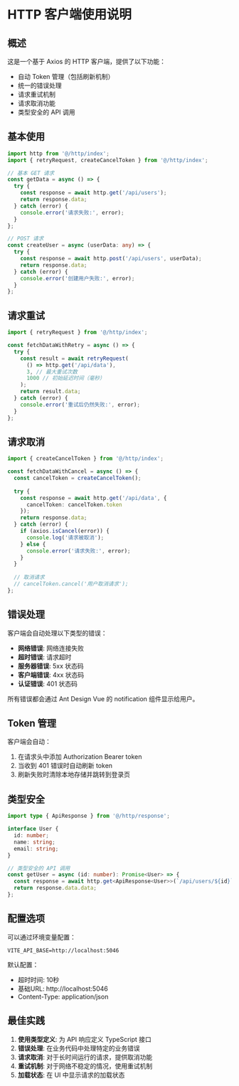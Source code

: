 # HTTP 客户端使用说明

## 概述

这是一个基于 Axios 的 HTTP 客户端，提供了以下功能：

- 自动 Token 管理（包括刷新机制）
- 统一的错误处理
- 请求重试机制
- 请求取消功能
- 类型安全的 API 调用

## 基本使用

```typescript
import http from '@/http/index';
import { retryRequest, createCancelToken } from '@/http/index';

// 基本 GET 请求
const getData = async () => {
  try {
    const response = await http.get('/api/users');
    return response.data;
  } catch (error) {
    console.error('请求失败:', error);
  }
};

// POST 请求
const createUser = async (userData: any) => {
  try {
    const response = await http.post('/api/users', userData);
    return response.data;
  } catch (error) {
    console.error('创建用户失败:', error);
  }
};
```

## 请求重试

```typescript
import { retryRequest } from '@/http/index';

const fetchDataWithRetry = async () => {
  try {
    const result = await retryRequest(
      () => http.get('/api/data'),
      3, // 最大重试次数
      1000 // 初始延迟时间（毫秒）
    );
    return result.data;
  } catch (error) {
    console.error('重试后仍然失败:', error);
  }
};
```

## 请求取消

```typescript
import { createCancelToken } from '@/http/index';

const fetchDataWithCancel = async () => {
  const cancelToken = createCancelToken();
  
  try {
    const response = await http.get('/api/data', {
      cancelToken: cancelToken.token
    });
    return response.data;
  } catch (error) {
    if (axios.isCancel(error)) {
      console.log('请求被取消');
    } else {
      console.error('请求失败:', error);
    }
  }
  
  // 取消请求
  // cancelToken.cancel('用户取消请求');
};
```

## 错误处理

客户端会自动处理以下类型的错误：

- **网络错误**: 网络连接失败
- **超时错误**: 请求超时
- **服务器错误**: 5xx 状态码
- **客户端错误**: 4xx 状态码
- **认证错误**: 401 状态码

所有错误都会通过 Ant Design Vue 的 notification 组件显示给用户。

## Token 管理

客户端会自动：

1. 在请求头中添加 Authorization Bearer token
2. 当收到 401 错误时自动刷新 token
3. 刷新失败时清除本地存储并跳转到登录页

## 类型安全

```typescript
import type { ApiResponse } from '@/http/response';

interface User {
  id: number;
  name: string;
  email: string;
}

// 类型安全的 API 调用
const getUser = async (id: number): Promise<User> => {
  const response = await http.get<ApiResponse<User>>(`/api/users/${id}`);
  return response.data.data;
};
```

## 配置选项

可以通过环境变量配置：

```env
VITE_API_BASE=http://localhost:5046
```

默认配置：
- 超时时间: 10秒
- 基础URL: http://localhost:5046
- Content-Type: application/json

## 最佳实践

1. **使用类型定义**: 为 API 响应定义 TypeScript 接口
2. **错误处理**: 在业务代码中处理特定的业务错误
3. **请求取消**: 对于长时间运行的请求，提供取消功能
4. **重试机制**: 对于网络不稳定的情况，使用重试机制
5. **加载状态**: 在 UI 中显示请求的加载状态
